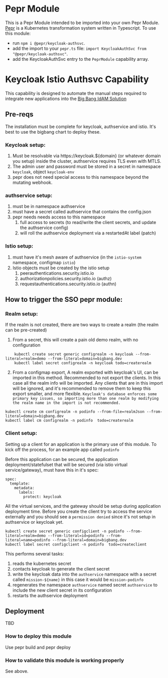 # Pepr Module

This is a Pepr Module intended to be imported into your own Pepr Module. [Pepr](https://github.com/defenseunicorns/pepr) is a Kubernetes transformation system written in Typescript. To use this module:

- run `npm i @pepr/keycloak-authsvc`.
- add the import to your `pepr.ts` file: `import KeycloakAuthSvc from "@pepr/keycloak-authsvc"`.
- add the KeycloakAuthSvc entry to the `PeprModule` capability array.

# Keycloak Istio Authsvc Capability

This capability is designed to automate the manual steps required to integrate new applications into the [Big Bang IdAM Solution](https://docs-bigbang.dso.mil/latest/docs/understanding-bigbang/package-architecture/authservice/)

## Pre-reqs

The installation must be complete for keycloak, authservice and istio. It's best to use the bigbang chart to deploy these.

### Keycloak setup:

1. Must be resolvable via https://keycloak.${domain} (or whatever domain you setup) inside the cluster, authservice requires TLS even with MTLS.
2. The admin user and password must be stored in a secret in namespace `keycloak`, object `keycloak-env`
3. pepr does not need special access to this namespace beyond the mutating webhook.

### authservice setup:

1. must be in namespace authservice
2. must have a secret called authservice that contains the config.json
3. pepr needs needs access to this namespace
   1. full access to secrets (to read/write the client secrets, and update the authservice config)
   2. will roll the authservice deployment via a restartedAt label (patch)

### Istio setup:

1. must have it's mesh aware of authservice (in the `istio-system` namespace, configmap `istio`)
2. Istio objects must be created by the istio setup
   1. peerauthentications.security.istio.io
   2. authorizationpolicies.security.istio.io (authz)
   3. requestauthentications.security.istio.io (authn)

## How to trigger the SSO pepr module:

### Realm setup:

If the realm is not created, there are two ways to create a realm (the realm can be pre-created)

1. From a secret, this will create a pain old demo realm, with no configuration

```
    kubectl create secret generic configrealm -n keycloak --from-literal=realm=demo --from-literal=domain=bigbang.dev
    kubectl label secret configrealm -n keycloak todo=createrealm
```

2. From a configmap export, A realm exported with keycloak's UI, can be imported in this method. Recommended to not export the clients. In this case all the realm info will be imported. Any clients that are in this import will be ignored, and it's recommended to remove them to keep this export smaller, and more flexible. `Keycloak's database enforces some primary key issues, so importing more than one realm by modifying the realm name in the import is not recommended.`

```
kubectl create cm configrealm -n podinfo --from-file=realmJson --from-literal=domain=bigbang.dev
kubectl label cm configrealm -n podinfo  todo=createrealm
```

### Client setup:

Setting up a client for an application is the primary use of this module. To kick off the process, for an example app called `podinfo`

Before this application can be secured, the application deployment/statefulset that will be secured (via istio virtual service/gateway), must have this in it's spec:

```
spec:
  template:
    metadata:
      labels:
        protect: keycloak
```

All the virtual services, and the gateway should be setup during application deployment time. Before you create the client try to access the service externally and you should see a `permission denied` since it's not setup in authservice or keycloak yet.

```
kubectl create secret generic configclient -n podinfo --from-literal=realm=demo --from-literal=id=podinfo --from-literal=name=podinfo --from-literal=domain=bigbang.dev
kubectl label secret configclient -n podinfo  todo=createclient
```

This performs several tasks:

1. reads the kubernetes secret
2. contacts keycloak to generate the client secret
3. write the keycloak data into the `authservice` namespace with a secret called `mission-${name}` in this case it would be `mission-podinfo`
4. regenerates the namespace `authservice` named secret `authservice` to include the new client secret in its configuration
5. restarts the authservice deployment

## Deployment

TBD

### How to deploy this module

Use pepr build and pepr deploy

### How to validate this module is working properly

See above.
